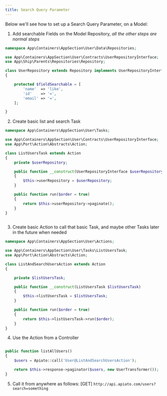 ```yaml
---
title: Search Query Parameter
---
```


Below we'll see how to set up a Search Query Parameter, on a Model:

1. Add searchable Fields on the Model Repository, *all the other steps are normal steps* 

```php
namespace App\Containers\AppSection\User\Data\Repositories;

use App\Containers\AppSection\User\Contracts\UserRepositoryInterface;
use App\Ship\Parents\Repositories\Repository;

class UserRepository extends Repository implements UserRepositoryInterface
{

    protected $fieldSearchable = [
        'name'  => 'like',
        'id'    => '=',
        'email' => '=',
    ];

}
```
	 
2. Create basic list and search Task

```php
namespace App\Containers\AppSection\User\Tasks;

use App\Containers\AppSection\User\Contracts\UserRepositoryInterface;
use App\Port\Action\Abstracts\Action;

class ListUsersTask extends Action
{
    private $userRepository;

    public function __construct(UserRepositoryInterface $userRepository)
    {
        $this->userRepository = $userRepository;
    }

    public function run($order = true)
    {
        return $this->userRepository->paginate();
    }
}
	 
```

3. Create basic Action to call that basic Task, and maybe other Tasks later in the future when needed

```php
namespace App\Containers\AppSection\User\Actions;

use App\Containers\AppSection\User\Tasks\ListUsersTask;
use App\Port\Action\Abstracts\Action;

class ListAndSearchUsersAction extends Action
{

    private $listUsersTask;

    public function __construct(ListUsersTask $listUsersTask)
    {
        $this->listUsersTask = $listUsersTask;
    }

    public function run($order = true)
    {
        return $this->listUsersTask->run($order);
    }
} 

```

4. Use the Action from a Controller

```php

public function listAllUsers()
{
    $users = Apiato::call('User@ListAndSearchUsersAction');

    return $this->response->paginator($users, new UserTransformer());
} 

```

5. Call it from anywhere as follows: [GET] `http://api.apiato.com/users?search=something`
